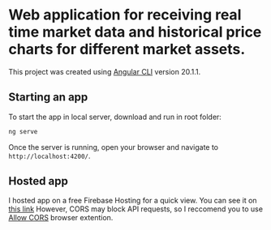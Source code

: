 # Web application for receiving real time market data and historical price charts for different market assets.

This project was created using [Angular CLI](https://github.com/angular/angular-cli) version 20.1.1.

## Starting an app

To start the app in local server, download and run in root folder:

```bash
ng serve
```

Once the server is running, open your browser and navigate to `http://localhost:4200/`.

## Hosted app

I hosted app on a free Firebase Hosting for a quick view. You can see it on [this link](https://angular-app-9e168.web.app/)
However, CORS may block API requests, so I reccomend you to use [Allow CORS](https://chromewebstore.google.com/detail/allow-cors-access-control/lhobafahddgcelffkeicbaginigeejlf) browser extention.
